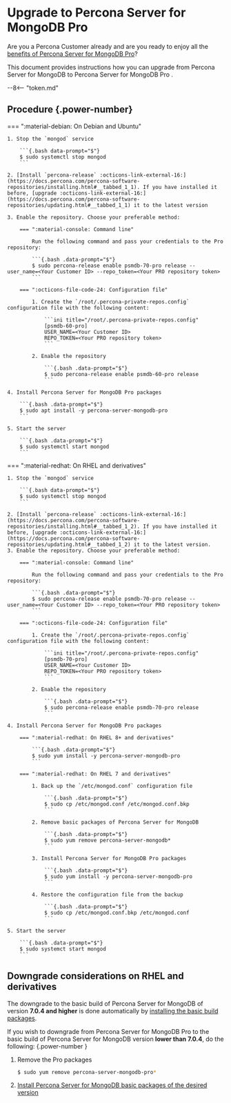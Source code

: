 # Upgrade to Percona Server for MongoDB Pro

Are you a Percona Customer already and are you ready to enjoy all the [benefits of Percona Server for MongoDB Pro](../psmdb-pro.md)? 

This document provides instructions how you can upgrade from Percona Server for MongoDB to Percona Server for MongoDB Pro .

--8<-- "token.md"

## Procedure {.power-number}

=== ":material-debian: On Debian and Ubuntu"

    1. Stop the `mongod` service    

        ```{.bash data-prompt="$"}
        $ sudo systemctl stop mongod
        ```    

    2. [Install `percona-release` :octicons-link-external-16:](https://docs.percona.com/percona-software-repositories/installing.html#__tabbed_1_1). If you have installed it before, [upgrade :octicons-link-external-16:](https://docs.percona.com/percona-software-repositories/updating.html#__tabbed_1_1) it to the latest version

    3. Enable the repository. Choose your preferable method:            

        === ":material-console: Command line"    

            Run the following command and pass your credentials to the Pro repository:            

            ```{.bash .data-prompt="$"}
            $ sudo percona-release enable psmdb-70-pro release --user_name=<Your Customer ID> --repo_token=<Your PRO repository token>
            ```            

        === ":octicons-file-code-24: Configuration file"            

            1. Create the `/root/.percona-private-repos.config` configuration file with the following content:            

                ```ini title="/root/.percona-private-repos.config"
                [psmdb-60-pro]
                USER_NAME=<Your Customer ID>
                REPO_TOKEN=<Your PRO repository token>
                ```  

            2. Enable the repository

                ```{.bash .data-prompt="$"}
                $ sudo percona-release enable psmdb-60-pro release
                ```          
   
    4. Install Percona Server for MongoDB Pro packages

        ```{.bash .data-prompt="$"}
        $ sudo apt install -y percona-server-mongodb-pro
        ```

    5. Start the server            

        ```{.bash .data-prompt="$"}
        $ sudo systemctl start mongod
        ``` 

=== ":material-redhat: On RHEL and derivatives"

    1. Stop the `mongod` service    

        ```{.bash data-prompt="$"}
        $ sudo systemctl stop mongod
        ```

    2. [Install `percona-release` :octicons-link-external-16:](https://docs.percona.com/percona-software-repositories/installing.html#__tabbed_1_2). If you have installed it before, [upgrade :octicons-link-external-16:](https://docs.percona.com/percona-software-repositories/updating.html#__tabbed_1_2) it to the latest version.
    3. Enable the repository. Choose your preferable method:            

        === ":material-console: Command line"    

            Run the following command and pass your credentials to the Pro repository:            

            ```{.bash .data-prompt="$"}
            $ sudo percona-release enable psmdb-70-pro release --user_name=<Your Customer ID> --repo_token=<Your PRO repository token>
            ```             

        === ":octicons-file-code-24: Configuration file"            

            1. Create the `/root/.percona-private-repos.config` configuration file with the following content:            

                ```ini title="/root/.percona-private-repos.config"
                [psmdb-70-pro]
                USER_NAME=<Your Customer ID>
                REPO_TOKEN=<Your PRO repository token>
                ```   

            2. Enable the repository

                ```{.bash .data-prompt="$"}
                $ sudo percona-release enable psmdb-70-pro release
                ```

    4. Install Percona Server for MongoDB Pro packages

        === ":material-redhat: On RHEL 8+ and derivatives"    

            ```{.bash .data-prompt="$"}
            $ sudo yum install -y percona-server-mongodb-pro
            ```    

        === ":material-redhat: On RHEL 7 and derivatives"    

            1. Back up the `/etc/mongod.conf` configuration file
           
                ```{.bash .data-prompt="$"}
                $ sudo cp /etc/mongod.conf /etc/mongod.conf.bkp
                ```    

            2. Remove basic packages of Percona Server for MongoDB     

                ```{.bash .data-prompt="$"}
                $ sudo yum remove percona-server-mongodb*
                ```    

            3. Install Percona Server for MongoDB Pro packages    

                ```{.bash .data-prompt="$"}
                $ sudo yum install -y percona-server-mongodb-pro
                ```    

            4. Restore the configuration file from the backup    

                ```{.bash .data-prompt="$"}
                $ sudo cp /etc/mongod.conf.bkp /etc/mongod.conf
                ```

    5. Start the server    

        ```{.bash .data-prompt="$"}
        $ sudo systemct start mongod
        ```

## Downgrade considerations on RHEL and derivatives

The downgrade to the basic build of Percona Server for MongoDB of version **7.0.4 and higher** is done automatically by [installing the basic build packages](yum.md#install-percona-server-for-mongodb-packages). 

If you wish to downgrade from Percona Server for MongoDB Pro to the basic build of Percona Server for MongoDB version **lower than 7.0.4**, do the following:
{.power-number }

1. Remove the Pro packages

    ```{.bash .data-prompt="$"}
    $ sudo yum remove percona-server-mongodb-pro*
    ```

2. [Install Percona Server for MongoDB basic packages of the desired version](yum.md#install-percona-server-for-mongodb-packages)

        